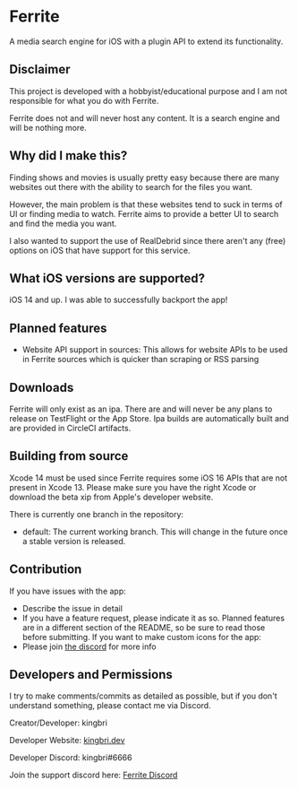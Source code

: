 # Ferrite

A media search engine for iOS with a plugin API to extend its functionality.

## Disclaimer

This project is developed with a hobbyist/educational purpose and I am not responsible for what you do with Ferrite.

Ferrite does not and will never host any content. It is a search engine and will be nothing more.

## Why did I make this?

Finding shows and movies is usually pretty easy because there are many websites out there with the ability to search for the files you want.

However, the main problem is that these websites tend to suck in terms of UI or finding media to watch. Ferrite aims to provide a better UI to search and find the media you want.

I also wanted to support the use of RealDebrid since there aren't any (free) options on iOS that have support for this service.

## What iOS versions are supported?

iOS 14 and up. I was able to successfully backport the app!

## Planned features

- Website API support in sources: This allows for website APIs to be used in Ferrite sources which is quicker than scraping or RSS parsing

## Downloads

Ferrite will only exist as an ipa. There are and will never be any plans to release on TestFlight or the App Store. Ipa builds are automatically built and are provided in CircleCI artifacts.

## Building from source

Xcode 14 must be used since Ferrite requires some iOS 16 APIs that are not present in Xcode 13. Please make sure you have the right Xcode or download the beta xip from Apple's developer website.

There is currently one branch in the repository:

- default: The current working branch. This will change in the future once a stable version is released.

## Contribution

If you have issues with the app:

- Describe the issue in detail
- If you have a feature request, please indicate it as so. Planned features are in a different section of the README, so be sure to read those before submitting.
  If you want to make custom icons for the app:
- Please join [the discord](https://discord.gg/sYQxnuD7Fj) for more info

## Developers and Permissions

I try to make comments/commits as detailed as possible, but if you don't understand something, please contact me via Discord.

Creator/Developer: kingbri

Developer Website: [kingbri.dev](https://kingbri.dev)

Developer Discord: kingbri#6666

Join the support discord here: [Ferrite Discord](https://discord.gg/sYQxnuD7Fj)
